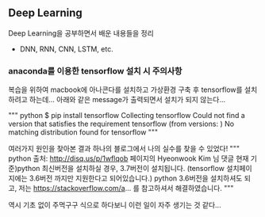 ## Deep Learning

Deep Learning을 공부하면서 배운 내용들을 정리
 - DNN, RNN, CNN, LSTM, etc.


### anaconda를 이용한 tensorflow 설치 시 주의사항
복습을 위하여 macbook에 아나콘다를 설치하고 가상환경 구축 후 tensorflow를 설치하려고 하는데...
아래와 같은 message가 출력되면서 설치가 되지 않는다...

""" python
$ pip install tensorflow
Collecting tensorflow
Could not find a version that satisfies the requirement tensorflow (from versions: )
No matching distribution found for tensorflow
"""

여러가지 원인을 찾아본 결과 하나의 블로그에서 나의 실수를 찾을 수 있었다!
""" python
출처: http://disq.us/p/1wflqob 페이지의 Hyeonwook Kim 님 댓글
현재 기준)python 최신버전을 설치하실 경우, 3.7버전이 설치됩니다. (tensorflow 설치페이지에는 3.6버전 까지만 지원한다고 되어있습니다.)
python 3.6버전을 설치하셔도 되고, 저는 https://stackoverflow.com/a... 를 참고하셔서 해결하였습니다.
"""

역시 기초 없이 주먹구구 식으로 하다보니 이런 일이 자주 생기는 것 같다...
